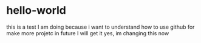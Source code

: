 # hello-world
this is a test I am doing
because i want to understand how to use github for make more projetc in future
I will get it
yes, im changing this now
